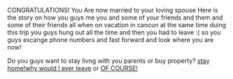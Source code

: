CONGRATULATIONS! You Are now married to your loving spouse  Here is the story on how you guys me you and some of your friends and them and some of their friends all when on vacation in cancun at the same time  duing this trip you guys hung out all the time and then you had to leave :( so you guys excange phone numbers and fast forward and look where you are now!

Do you guys want to stay livng with you parents or buy property?
[stay home!why would I ever leave](retirement.md) or  [OF COURSE!](home/home-plan.md)